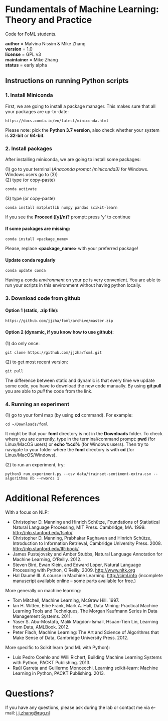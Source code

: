 # Fundamentals of Machine Learning: Theory and Practice

Code for FoML students.

__author__ = Malvina Nissim & Mike Zhang  
__version__ = 1.0  
__license__ = GPL v3  
__maintainer__ = Mike Zhang  
__status__ = early alpha  

## Instructions on running Python scripts
### 1. Install Miniconda

First, we are going to install a package manager. This makes sure that all your packages are up-to-date:

    https://docs.conda.io/en/latest/miniconda.html    
    
Please note: pick the **Python 3.7 version**, also check whether your system is **32-bit** or **64-bit**.  

### 2. Install packages

After installing miniconda, we are going to install some packages:  

(1) go to your terminal (*Anaconda prompt (miniconda3)* for Windows. Windows users go to (3))  
(2) type (or copy-paste)  

    conda activate  

(3) type (or copy-paste)  

    conda install matplotlib numpy pandas scikit-learn  
    
If you see the **Proceed ([y]/n)?** prompt: press 'y' to continue

#### If some packages are missing:  

    conda install <package_name>  

Please, replace **<package_name>** with your preferred package!  

#### Update conda regularly

    conda update conda

Having a conda *environment* on your pc is very convenient. You are able to run your scripts in this environment without having python locally.

### 3. Download code from github

#### Option 1 (static, .zip file):  
    https://github.com/jjzha/foml/archive/master.zip  

#### Option 2 (dynamic, if you know how to use github):  
(1) do only once:  

    git clone https://github.com/jjzha/foml.git  

(2) to get most recent version:  

    git pull

The difference between static and dynamic is that every time we update some code, you have to download the new code manually. By using **git pull** you are able to *pull* the code from the link.

### 4. Running an experiment

(1) go to your foml map (by using **cd** command). For example:  

    cd ~/Downloads/foml
   
It might be that your **foml** directory is not in the **Downloads** folder. To check where you are currently, type in the terminal/command prompt: **pwd** (for Linux/MacOS users) or **echo %cd%** (for Windows users). Then try to navigate to your folder where the **foml** directory is with **cd** (for Linux/MacOS/Windows).

(2) to run an experiment, try:  

    python3 run_experiment.py --csv data/trainset-sentiment-extra.csv --algorithms nb --nwords 1


# Additional References

With a focus on NLP:  

- Christopher D. Manning and Hinrich Schütze, Foundations of Statistical Natural Language Processing, MIT Press. Cambridge, MA. 1999. http://nlp.stanford.edu/fsnlp/
- Christopher D. Manning, Prabhakar Raghavan and Hinrich Schütze, Introduction to Information Retrieval, Cambridge University Press. 2008. http://nlp.stanford.edu/IR-book/
- James Pustejovsky and Amber Stubbs, Natural Language Annotation for Machine Learning, O’Reilly. 2012.
- Steven Bird, Ewan Klein, and Edward Loper, Natural Language Processing with Python, O’Reilly. 2009. http://www.nltk.org
- Hal Daumé III. A course in Machine Learning. http://ciml.info (incomplete manuscript available online – some parts available for free.)

More generally on machine learning:  

- Tom Mitchell, Machine Learning, McGraw Hill. 1997.
- Ian H. Witten, Eibe Frank, Mark A. Hall, Data Mining: Practical Machine Learning Tools and Techniques, The Morgan Kaufmann Series in Data Management Systems. 2011.
- Yaser S. Abu-Mostafa, Malik Magdon-Ismail, Hsuan-Tien Lin, Learning from Data, AMLBook. 2012.
- Peter Flach, Machine Learning: The Art and Science of Algorithms that Make Sense of Data, Cambridge University Press. 2012.

More specific to Scikit learn (and ML with Python):  

- Luis Pedro Coehlo and Willi Richert, Building Machine Learning Systems with Python, PACKT Publishing. 2013.
- Raúl Garreta and Guillermo Moncecchi, Learning scikit-learn: Machine Learning in Python, PACKT Publishing. 2013.


# Questions?

If you have any questions, please ask during the lab or contact me via e-mail:
    j.j.zhang@rug.nl
